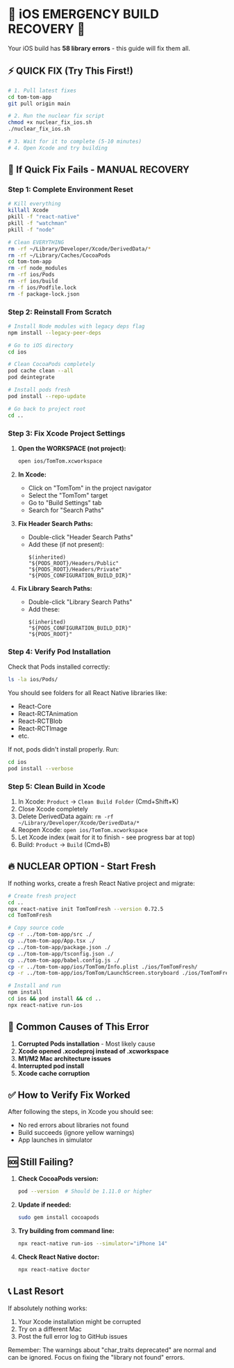 # 🚨 iOS EMERGENCY BUILD RECOVERY 🚨

Your iOS build has **58 library errors** - this guide will fix them all.

## ⚡ QUICK FIX (Try This First!)

```bash
# 1. Pull latest fixes
cd tom-tom-app
git pull origin main

# 2. Run the nuclear fix script
chmod +x nuclear_fix_ios.sh
./nuclear_fix_ios.sh

# 3. Wait for it to complete (5-10 minutes)
# 4. Open Xcode and try building
```

## 🔴 If Quick Fix Fails - MANUAL RECOVERY

### Step 1: Complete Environment Reset
```bash
# Kill everything
killall Xcode
pkill -f "react-native"
pkill -f "watchman"
pkill -f "node"

# Clean EVERYTHING
rm -rf ~/Library/Developer/Xcode/DerivedData/*
rm -rf ~/Library/Caches/CocoaPods
cd tom-tom-app
rm -rf node_modules
rm -rf ios/Pods
rm -rf ios/build
rm -f ios/Podfile.lock
rm -f package-lock.json
```

### Step 2: Reinstall From Scratch
```bash
# Install Node modules with legacy deps flag
npm install --legacy-peer-deps

# Go to iOS directory
cd ios

# Clean CocoaPods completely
pod cache clean --all
pod deintegrate

# Install pods fresh
pod install --repo-update

# Go back to project root
cd ..
```

### Step 3: Fix Xcode Project Settings

1. **Open the WORKSPACE (not project):**
   ```bash
   open ios/TomTom.xcworkspace
   ```

2. **In Xcode:**
   - Click on "TomTom" in the project navigator
   - Select the "TomTom" target
   - Go to "Build Settings" tab
   - Search for "Search Paths"
   
3. **Fix Header Search Paths:**
   - Double-click "Header Search Paths"
   - Add these (if not present):
     ```
     $(inherited)
     "${PODS_ROOT}/Headers/Public"
     "${PODS_ROOT}/Headers/Private"
     "${PODS_CONFIGURATION_BUILD_DIR}"
     ```

4. **Fix Library Search Paths:**
   - Double-click "Library Search Paths"
   - Add these:
     ```
     $(inherited)
     "${PODS_CONFIGURATION_BUILD_DIR}"
     "${PODS_ROOT}"
     ```

### Step 4: Verify Pod Installation

Check that Pods installed correctly:
```bash
ls -la ios/Pods/
```

You should see folders for all React Native libraries like:
- React-Core
- React-RCTAnimation
- React-RCTBlob
- React-RCTImage
- etc.

If not, pods didn't install properly. Run:
```bash
cd ios
pod install --verbose
```

### Step 5: Clean Build in Xcode
1. In Xcode: `Product` → `Clean Build Folder` (Cmd+Shift+K)
2. Close Xcode completely
3. Delete DerivedData again: `rm -rf ~/Library/Developer/Xcode/DerivedData/*`
4. Reopen Xcode: `open ios/TomTom.xcworkspace`
5. Let Xcode index (wait for it to finish - see progress bar at top)
6. Build: `Product` → `Build` (Cmd+B)

## 🔥 NUCLEAR OPTION - Start Fresh

If nothing works, create a fresh React Native project and migrate:

```bash
# Create fresh project
cd ..
npx react-native init TomTomFresh --version 0.72.5
cd TomTomFresh

# Copy source code
cp -r ../tom-tom-app/src ./
cp ../tom-tom-app/App.tsx ./
cp ../tom-tom-app/package.json ./
cp ../tom-tom-app/tsconfig.json ./
cp ../tom-tom-app/babel.config.js ./
cp -r ../tom-tom-app/ios/TomTom/Info.plist ./ios/TomTomFresh/
cp -r ../tom-tom-app/ios/TomTom/LaunchScreen.storyboard ./ios/TomTomFresh/

# Install and run
npm install
cd ios && pod install && cd ..
npx react-native run-ios
```

## 🎯 Common Causes of This Error

1. **Corrupted Pods installation** - Most likely cause
2. **Xcode opened .xcodeproj instead of .xcworkspace**
3. **M1/M2 Mac architecture issues**
4. **Interrupted pod install**
5. **Xcode cache corruption**

## ✅ How to Verify Fix Worked

After following the steps, in Xcode you should see:
- No red errors about libraries not found
- Build succeeds (ignore yellow warnings)
- App launches in simulator

## 🆘 Still Failing?

1. **Check CocoaPods version:**
   ```bash
   pod --version  # Should be 1.11.0 or higher
   ```

2. **Update if needed:**
   ```bash
   sudo gem install cocoapods
   ```

3. **Try building from command line:**
   ```bash
   npx react-native run-ios --simulator="iPhone 14"
   ```

4. **Check React Native doctor:**
   ```bash
   npx react-native doctor
   ```

## 📞 Last Resort

If absolutely nothing works:
1. Your Xcode installation might be corrupted
2. Try on a different Mac
3. Post the full error log to GitHub issues

Remember: The warnings about "char_traits deprecated" are normal and can be ignored. Focus on fixing the "library not found" errors.
